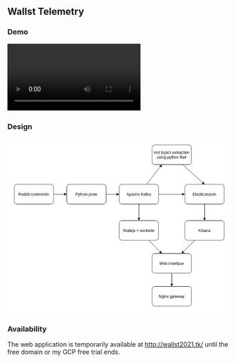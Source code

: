 ## Wallst Telemetry 

### Demo

![Click to view demo video](https://user-images.githubusercontent.com/7986711/126265400-36f95dd7-d292-45cd-bceb-3353d10a7491.mp4)

### Design

![Application architecture](design.png)

### Availability

The web application is temporarily available at 
http://wallst2021.tk/ until the free domain or 
my GCP free trial ends.
